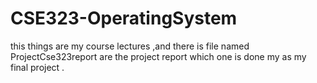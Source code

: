 # CSE323-OperatingSystem

this things are my course lectures ,and there is file named ProjectCse323report are the project report which one is done my as my final project .
